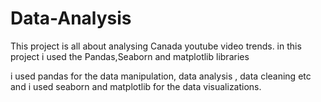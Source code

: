 # Data-Analysis

This project is all about analysing Canada youtube video trends.
in this project i used the Pandas,Seaborn and matplotlib libraries

i used pandas for the data manipulation, data analysis , data cleaning etc
and i used seaborn and matplotlib for the data visualizations.
